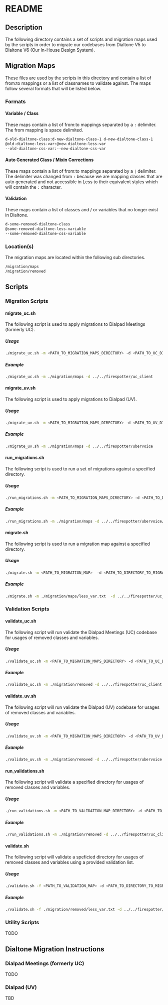 # README

## Description

The following directory contains a set of scripts and migration maps used by the scripts in order to migrate our codebases
from Dialtone V5 to Dialtone V6 (Our In-House Design System).

## Migration Maps

These files are used by the scripts in this directory and contain a list of from:to mappings or a list of classnames to
validate against. The maps follow several formats that will be listed below.

### Formats

#### Variable / Class

These maps contain a list of from:to mappings separated by a `:` delimiter. The from mapping is space delimited.

```txt
d-old-dialtone-class:d-new-dialtone-class-1 d-new-dialtone-class-1
@old-dialtone-less-var:@new-dialtone-less-var
--old-dialtone-css-var:--new-dialtone-css-var
```

#### Auto Generated Class / Mixin Corrections

These maps contain a list of from:to mappings separated by a `|` delimiter. The delimiter was changed from `:` because
we are mapping classes that are auto generated and not accessible in Less to their equivalent styles which will contain
the `:` character.

#### Validation

These maps contain a list of classes and / or variables that no longer exist in Dialtone.

```txt
d-some-removed-dialtone-class
@some-removed-dialtone-less-variable
--some-removed-dialtone-css-variable
```

### Location(s)

The migration maps are located within the following sub directories.

```bash
/migration/maps
/migration/removed
```

## Scripts

### Migration Scripts

#### migrate_uc.sh

The following script is used to apply migrations to Dialpad Meetings (formerly UC).

##### Usage

```bash
./migrate_uc.sh -m <PATH_TO_MIGRATION_MAPS_DIRECTORY> -d <PATH_TO_UC_DIRECTORY>
```

##### Example

```bash
./migrate_uc.sh -m ./migration/maps -d ../../firespotter/uc_client
```

#### migrate_uv.sh

The following script is used to apply migrations to Dialpad (UV).

##### Usage

```bash
./migrate_uv.sh -m <PATH_TO_MIGRATION_MAPS_DIRECTORY> -d <PATH_TO_UV_DIRECTORY>
```

##### Example

```bash
./migrate_uv.sh -m ./migration/maps -d ../../firespotter/ubervoice
```

#### run_migrations.sh

The following script is used to run a set of migrations against a specified directory.

##### Usage

```bash
./run_migrations.sh -m <PATH_TO_MIGRATION_MAPS_DIRECTORY> -d <PATH_TO_DIRECTORY_TO_MIGRATE>
```

##### Example

```bash
./run_migrations.sh -m ./migration/maps -d ../../firespotter/ubervoice/static/js
```

#### migrate.sh

The following script is used to run a migration map against a specified directory.

##### Usage

```bash
./migrate.sh -m <PATH_TO_MIGRATION_MAP>  -d <PATH_TO_DIRECTORY_TO_MIGRATE> -r -v
```

##### Example

```bash
./migrate.sh -m ./migration/maps/less_var.txt  -d ../../firespotter/uc_client/less -r -v
```

### Validation Scripts

#### validate_uc.sh

The following script will run validate the Dialpad Meetings (UC) codebase for usages of
removed classes and variables.

##### Usage

```bash
./validate_uc.sh -m <PATH_TO_MIGRATION_MAPS_DIRECTORY> -d <PATH_TO_UC_DIRECTORY>
```

##### Example

```bash
./validate_uc.sh -m ./migration/removed -d ../../firespotter/uc_client
```

#### validate_uv.sh

The following script will run validate the Dialpad (UV) codebase for usages of
removed classes and variables.

##### Usage

```bash
./validate_uv.sh -m <PATH_TO_MIGRATION_MAPS_DIRECTORY> -d <PATH_TO_UV_DIRECTORY>
```

##### Example

```bash
./validate_uv.sh -m ./migration/removed -d ../../firespotter/ubervoice
```

#### run_validations.sh

The following script will validate a specified directory for usages of removed classes and variables.

##### Usage

```bash
./run_validations.sh -m <PATH_TO_VALIDATION_MAP_DIRECTORY> -d <PATH_TO_DIRECTORY_TO_MIGRATE>
```

##### Example

```bash
./run_validations.sh -m ./migration/removed -d ../../firespotter/uc_client/src
```

#### validate.sh

The following script will validate a speficied directory for usages of removed classes and variables using
a provided validation list.

##### Usage

```bash
./validate.sh -f <PATH_TO_VALIDATION_MAP> -d <PATH_TO_DIRECTORY_TO_MIGRATE> -r
```

##### Example

```bash
./validate.sh -f ./migration/removed/less_var.txt -d ../../firespotter/uc_client/src -r
```

### Utility Scripts

TODO

## Dialtone Migration Instructions

### Dialpad Meetings (formerly UC)

TODO

### Dialpad (UV)

TBD
